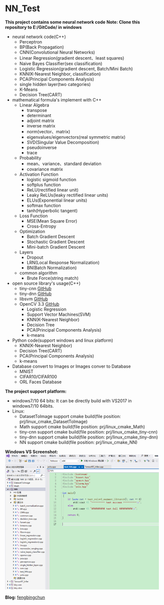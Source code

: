 # NN_Test
**This project contains some neural network code**
**Note: Clone this repository to E:/GitCode/ in windows**
- neural network code(C++)
	- Perceptron
	- BP(Back Propagation)
	- CNN(Convolutional Neural Networks)
	- Linear Regression(gradient descent、least squares)
	- Naive Bayes Classifier(sex classification)
	- Logistic Regression(gradient descent, Batch/Mini Batch)
	- KNN(K-Nearest Neighbor, classification)
	- PCA(Principal Components Analysis)
	- single hidden layer(two categories)
	- K-Means
	- Decision Tree(CART)
- mathematical formula's implement with C++
	- Linear Algebra
		- transpose
		- determinant
		- adjoint matrix
		- inverse matrix
		- norm(vector、matrix)
		- eigenvalues/eigenvectors(real symmetric matrix)
		- SVD(Singular Value Decomposition)
		- pseudoinverse
		- trace
	- Probability
		- mean、variance、standard deviation
		- covariance matrix
	- Activation Function
		- logistic sigmoid function
		- softplus function
		- ReLU(rectified linear unit)
		- Leaky ReLUs(leaky rectified linear units)
		- ELUs(Exponential linear units)
		- softmax function
		- tanh(Hyperbolic tangent)
	- Loss Function
		- MSE(Mean Square Error)
		- Cross-Entropy
	- Optimization
		- Batch Gradient Descent
		- Stochastic Gradient Descent
		- Mini-batch Gradient Descent
	- Layers
		- Dropout
		- LRN(Local Response Normalization)
		- BN(Batch Normalization)
	- common algorithm
		- Brute Force(string match)
- open source library's usage(C++)
	- tiny-cnn [GitHub](https://github.com/nyanp/tiny-cnn)
	- tiny-dnn [GitHub](https://github.com/tiny-dnn/tiny-dnn)
	- libsvm [GitHub](https://github.com/cjlin1/libsvm)
	- OpenCV 3.3 [GitHub](https://github.com/opencv/opencv)
		- Logistic Regression
		- Support Vector Machines(SVM)
		- KNN(K-Nearest Neighbor)
		- Decision Tree
		- PCA(Principal Components Analysis)
		- k-means
- Python code(support windows and linux platform)
	- KNN(K-Nearest Neighbor)
	- Decision Tree(CART)
	- PCA(Principal Components Analysis)
	- k-means
- Database convert to Images or Images conver to Database
	- MNIST
	- CIFAR10/CIFAR100
	- ORL Faces Database

**The project support platform:**
- windows7/10 64 bits: It can be directly build with VS2017 in windows7/10 64bits.
- Linux:
	- DatasetToImage support cmake build(file position: prj/linux_cmake_DatasetToImage)
	- Math support cmake build(file position: prj/linux_cmake_Math)
	- tiny-cnn support cmake build(file position: prj/linux_cmake_tiny-cnn)
	- tiny-dnn support cmake build(file position: prj/linux_cmake_tiny-dnn)
	- NN support cmake build(file position: prj/linux_cmake_NN)

**Windows VS Screenshot:**
![](https://github.com/fengbingchun/NN_Test/blob/master/prj/x86_x64_vc12/Screenshot.png)


**Blog:** [fengbingchun](http://blog.csdn.net/fengbingchun/article/category/780354)

